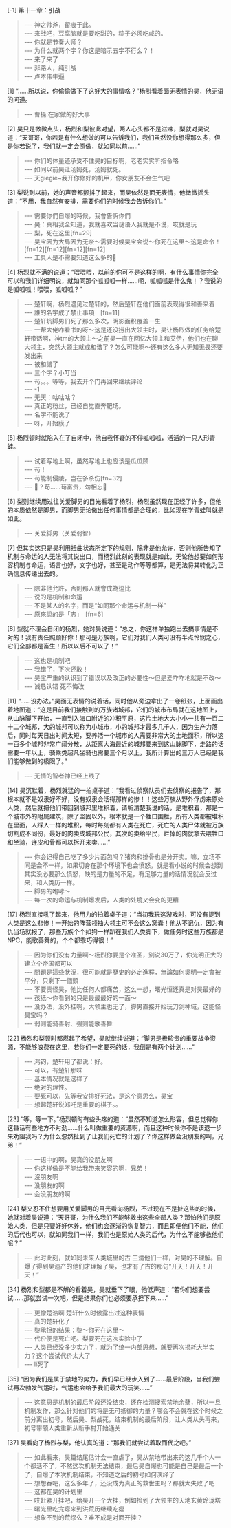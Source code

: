 
[-1] 第十一章：引战
>--- 神之帅斧，留痕于此。<br>
>--- 来战吧，豆腐脑就是要吃甜的，粽子必须吃咸的。<br>
>--- 你就是节奏大师？<br>
>--- 为什么就两个字？你这是暗示五字不行么？！<br>
>--- 来了来了<br>
>--- 非路人，纯引战<br>
>--- 卢本伟牛逼<br>

[1] “……所以说，你偷偷做下了这好大的事情咯？”杨烈看着面无表情的昊，他无语的问道。
>--- 曹操:在家做的好大事<br>

[2] 昊只是微微点头，杨烈和梨彼此对望，两人心头都不是滋味，梨就对昊说道：“天哥哥，你若是有什么想做的可以告诉我们，我们虽然没你想得那么多，但是你若说了，我们就一定会照做，就如同以前……”
>--- 你们的体量还承受不住昊的目标啊，老老实实听指令咯<br>
>--- 如同以前昊让汤姆死，汤姆就死。<br>
>--- 天giegie~我开你修好的机甲，你女朋友不会生气吧<br>

[3] 梨说到以前，她的声音都颤抖了起来，而昊依然是面无表情，他微微摇头道：“不用，我自然有安排，需要你们的时候我会告诉你们。”
>--- 需要你們自爆的時候，我會告訴你們<br>
>--- 昊：真相我全知道，我就喜欢当谜语人我就是不说，哎就是玩<br>
>--- 梨，死在这里[fn=29]<br>
>--- 昊宝因为大局因为无奈～需要时候昊宝会说～你死在这里～这是命令！[fn=12][fn=12][fn=12][fn=12]<br>
>--- 工具人是不需要知道这么多的🐶<br>

[4] 杨烈就不满的说道：“喂喂喂，以前的你可不是这样的啊，有什么事情你完全可以和我们详细明说，就如同那个呱呱呱一样……呃，呱呱呱是什么鬼！？我说的是呱呱呱！喂喂，呱呱呱？”
>--- 楚轩啊，杨烈遇见过楚轩的，然后楚轩在他们面前表现得很和善来着<br>
>--- 誰的名字成了禁止事項　[fn=11]<br>
>--- 楚轩坑脚男们死了那么多次，阴影面积覆盖一生<br>
>--- 一帮大佬咋看书的呀～这是还没捞出大领主时，昊让杨烈做的任务给楚轩带话啊，神tm的大领主～之前昊一直在回忆大领主和艾伊，他们也在聊大领主，突然大领主就成和谐了？怎么可能啊～还有这么多人无知无畏还要发出来<br>
>--- 被和諧了<br>
>--- 三个字？小叮当<br>
>--- 苟。。。等等，我去开个门再回来继续评论<br>
>--- -1<br>
>--- 无天：咕咕咕？<br>
>--- 真正的粉丝，已经自觉直奔靶场。<br>
>--- 名字不能说了<br>
>--- 呀，开始膜了<br>

[5] 杨烈顿时就陷入在了自闭中，他自我怀疑的不停呱呱呱，活活的一只人形青蛙。
>--- 试着写地上啊，虽然写地上也应该是瓜瓜顾<br>
>--- 苟！<br>
>--- 苟能制侵陵，岂在多杀伤[fn=32]<br>
>--- 🐸？苟……苟富贵，勿相忘🐸<br>

[6] 梨则继续用过往关爱脚男的目光看着了杨烈，杨烈虽然现在正经了许多，但他的本质依然是脚男，而脚男无论做出任何事情都是合理的，比如现在学青蛙叫就是如此。
>--- 关爱脚男（关爱弱智）<br>

[7] 但其实这只是昊利用扭曲状态所定下的规则，除非是他允许，否则他所告知了机制与命运的人无法将其说出口，而杨烈此刻的表现就是如此，无论他想要如何形容机制与命运，语言也好，文字也好，甚至是动作等等都算，是无法将其转化为正确信息传递出去的。
>--- 除非他允許，否則那人就會成為逗比<br>
>--- 说的是机制和命运<br>
>--- 不是某人的名字，而是“如同那个命运与机制一样”<br>
>--- 原來說的是「志」　[fn=6]<br>

[8] 梨就不理会自闭的杨烈，她对昊说道：“总之，你这样单独跑出去搞事情是不对的！我有责任照顾好你！那可是万族啊，它们对我们人类可没有半点怜悯之心，它们全部都是畜生！所以以后不可以了！”
>--- 这也是机制吧<br>
>--- 我错了，下次还敢！<br>
>--- 昊宝严重的认识到了错误以及改正的必要性～但是爱咋咋地就是不改～<br>
>--- 诚恳认错 死不悔改<br>

[11] “……没办法。”昊面无表情的说着话，同时他从旁边拿出了一卷纸张，上面画出着地图道：“这是目前我们接触到的万族诸城邦，它们的城市布局就在这地图上，从山脉脚下开始，一直到入海口附近的冲积平原，这片土地大大小小一共有一百二十二个城邦，大的城邦可以称为小城市，小的城邦才最多几千人，因为生产力落后，同时每天日出时间太短，要养活一个城市的人需要非常大的土地面积，所以这一百多个城邦非常广阔分散，从距离大海最近的城邦要来到这山脉脚下，走路的话需要一年以上，骑乘类超凡坐骑也需要三个月以上，我所计算出的三万人已经是我们能够做到的极限了。”
>--- 无情的智者神已经上线了<br>

[14] 昊沉默着，杨烈就猛的一拍桌子道：“我看过侦察队员们去侦察的报告了，那根本就不是奴隶好不好，没有奴隶会活得那样的惨！！这些万族从野外俘虏来原始人类，然后就把他们带回到城邦里堆积着，请听清楚我说的话，是堆积着，那是一个城市外的附属建筑，除了坚固以外，根本就是一个牲口围栏，所有人类都被堆积在里面，人踩人一样的堆积，每时每刻都有人类在死亡，死亡的人类尸体就被万族切割成不同份，最好的肉卖成城邦公民，其次的卖给平民，烂掉的肉就拿去喂牲口和坐骑，连皮和骨都可以拆开来卖……”
>--- 你会记得自己吃了多少片面包吗？猪肉和排骨也是分开卖。嘛，立场不同是会不一样，如果切身在那个环境下也会愤怒，就是看小说的时候会想到其实没必要那么愤怒，缺的是力量的不足，有足够力量的话情况就会反过来，和人类历一样。<br>
>--- 脚男的咆哮～<br>
>--- 每一次的命运与机制爆发后，人类的处境又会变的更糟<br>

[17] 杨烈直接吼了起来，他用力的拍着桌子道：“当初我玩这游戏时，可没有提到人类是这么悲惨！一开始的阵营领袖大领主可不会这么窝囊！他从不记仇，因为有仇当场就报了，那些万族个个如狗一样趴在我们人类脚下，做任务时这些万族都是NPC，能歌善舞的，个个都乖巧得很！”
>--- 因为你们没有力量啊～杨烈你要是个准圣，别说30万了，你光明正大的建立个帝国都可以<br>
>--- 問題是這些狀況，很可能就是歷史的必定進程，無論如何吳明一定會被平分，只剩下一個頭<br>
>--- 不要责怪昊，他比任何人都痛苦，这么一想，曙光恒还真是对昊最好的<br>
>--- 孩纸～你看到的只是最最最好的一面～<br>
>--- 没办法，没外挂啊，大领主也无了，脚男直接开始玩刀剑神域，这能怪昊宝吗？<br>
>--- 弱则能骑善射、强则能歌善舞<br>

[22] 杨烈和梨顿时都燃起了希望，昊就继续说道：“脚男是极珍贵的重要战争资源，不能够浪费在这里，若你们一定要死的话，我倒是有两个计划……”
>--- 鸿钧，楚轩用了都说：好。<br>
>--- 可以，有楚轩那味<br>
>--- 基本情况就是这样了<br>
>--- 绝对的理性。<br>
>--- 要死可以，先等我安排好死法，是这个意思么，昊宝<br>
>--- 想起楚轩说郑吒是重要的棋子。。<br>

[23] “等，等一下。”杨烈顿时有些头疼的道：“虽然不知道怎么形容，但总觉得你这番话有些地方不对劲……什么叫做重要的资源啊，而且这种时候你不是该退一步来劝阻我吗？为什么忽然扯到了让我们死亡的计划了？你这样做会没朋友的啊，兄弟！”
>--- 一语中的啊，昊真的没朋友啊<br>
>--- 你这样做是不能给我带来笑容的啊，兄弟！<br>
>--- 沒朋友啊<br>
>--- 没朋友的啊<br>
>--- 会没朋友的啊<br>

[24] 梨又忍不住想要用关爱脚男的目光看向杨烈，不过现在不是扯这些的时候，她就对着昊说道：“天哥哥，为什么我们不能够救出这些全部人类？那怕他们是原始人类，但是只要好好休养，他们也会逐渐的恢复智力，而且即便他们不能，他们的后代也可以，就如同我们一样，我们也是原始人类的后代，为什么不能够救他们呢？”
>--- 此时此刻，就如同未来人类城里的古 三清他们一样，对昊的不理解。自爆了得到昊遗产的他们才理解了昊，也才有了古的那句“开天！开天！开天！”<br>

[34] 杨烈和梨都是不解的看着昊，昊就垂下了眼，他低声道：“若你们想要尝试……那就尝试一次吧，但是结果你们也必须要承担下来……”
>--- 更像楚浩啊
楚轩什么时候露出过这种表情<br>
>--- 真的楚轩化了<br>
>--- 黎承担的结果：黎～你死在这里～<br>
>--- 代价便是死亡吧。梨要死在这次实验中了<br>
>--- 人类已经没多少实力了，就为了统一内部思想，就要再次损耗大半实力？这个尝试代价太大了<br>
>--- li死了<br>

[35] “因为我们是属于禁地的势力，我们早已经步入到了……最后阶段，当我们尝试再次勃发气运时，气运也会给予我们最大的玩笑……”
>--- 这意思是机制的最后阶段还没结束，还在检测搜索禁地余孽，所以一旦机制发作，那么针对他们的将是无可抵御的力量？哪会不会就在这个时候之前分离出初号，然后昊、梨战死，结束机制的最后阶段，让人类从头再来，初号带领人类重新从新手村开始通关<br>

[37] 昊看向了杨烈与梨，他认真的道：“那我们就尝试着取而代之吧。”
>--- 如此看来，昊篇结尾估计会一直虐了，昊从禁地带出来的这几千个人一个都活不了，不然这次机制无法结束，最后昊自爆也可能是自己是最后一个了，自爆了本次机制结束，不知道之后的初号如何演绎了<br>
>--- 想想昋吧，这么多年了，还没成为真正的救世主吗？那就太失败了吧<br>
>--- 这都在昊的计划里<br>
>--- 哎赶紧开挂吧，给昊开一个大挂，例如捡到了大领主的天地玄黄玲珑塔<br>
>--- 曙光里吃完瘪来到洪荒历继续吃瘪<br>
>--- 想象不到的荒缪么？难不成是对面开挂？<br>

